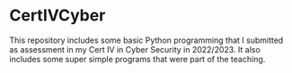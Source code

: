 # CertIVCyber
This repository includes some basic Python programming that I submitted as assessment in my Cert IV in Cyber Security in 2022/2023. It also includes some super simple programs that were part of the teaching.

